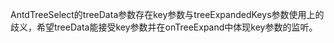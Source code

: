 AntdTreeSelect的treeData参数存在key参数与treeExpandedKeys参数使用上的歧义，希望treeData能接受key参数并在onTreeExpand中体现key参数的监听。
